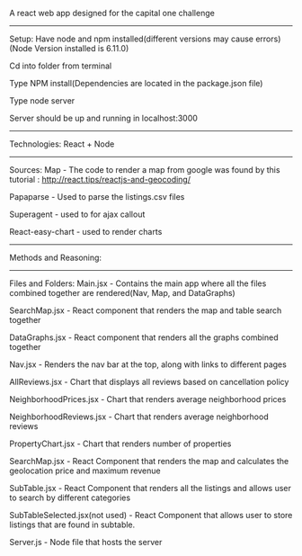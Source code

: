A react web app designed for the capital one challenge

-------------------------------------

Setup:
Have node and npm installed(different versions may cause errors)(Node Version installed is 6.11.0)


Cd into folder from terminal


Type NPM install(Dependencies are located in the package.json file)


Type node server


Server should be up and running in localhost:3000




-------------------------------------


Technologies:
React + Node



-------------------------------------


Sources:
Map - The code to render a map from google was found by this tutorial : http://react.tips/reactjs-and-geocoding/

Papaparse - Used to parse the listings.csv files

Superagent - used to for ajax callout

React-easy-chart - used to render charts




-------------------------------------




Methods and Reasoning:






-------------------------------------


Files and Folders:
Main.jsx - Contains the main app where all the files combined together are rendered(Nav, Map, and DataGraphs)



SearchMap.jsx - React component that renders the map and table search together



DataGraphs.jsx - React component that renders all the graphs combined together



Nav.jsx - Renders the nav bar at the top, along with links to different pages



AllReviews.jsx - Chart that displays all reviews based on cancellation policy



NeighborhoodPrices.jsx - Chart that renders average neighborhood prices



NeighborhoodReviews.jsx - Chart that renders average neighborhood reviews



PropertyChart.jsx - Chart that renders number of properties



SearchMap.jsx - React Component that renders the map and calculates the geolocation price and maximum revenue



SubTable.jsx - React Component that renders all the listings and allows user to search by different categories



SubTableSelected.jsx(not used) - React Component that allows user to store listings that are found in subtable.



Server.js - Node file that hosts the server
